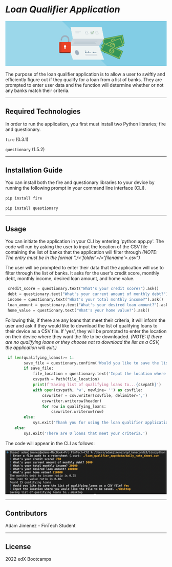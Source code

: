 # *Loan Qualifier Application*

![An image for the header of the Repository](./loan_qualifier_app/images/rc_unsecuredpl_hero.png)

The purpose of the loan qualifier application is to allow a user to swiftly and efficiently figure out if they qualify for a loan from a list of banks. They are prompted to enter user data and the function will determine whether or not any banks match their criteria.

---

## **Required Technologies**

In order to run the application, you first must install two Python libraries; fire and questionary.

`fire` (0.3.1)

`questionary` (1.5.2)

---

## Installation Guide

You can install both the fire and questionary libraries to your device by running the following prompt in your command line interface (CLI).

```pip install fire```

```pip install questionary```

---

## Usage

You can initiate the application in your CLI by entering 'python app.py'. The code will run by asking the user to input the location of the CSV file containing the list of banks that the application will filter through *(NOTE: The entry must be in the format "./<'folder'>/<'filename'>.csv")*

The user will be prompted to enter their data that the application will use to filter through the list of banks. It asks for the user's credit score, monthly debt, monthly income, desired loan amount, and home value. 


```python
 credit_score = questionary.text("What's your credit score?").ask()
 debt = questionary.text("What's your current amount of monthly debt?").ask()
 income = questionary.text("What's your total monthly income?").ask()
 loan_amount = questionary.text("What's your desired loan amount?").ask()
 home_value = questionary.text("What's your home value?").ask()
```


Following this, if there are any loans that meet their criteria, it will inform the user and ask if they would like to download the list of qualifying loans to their device as a CSV file. If 'yes', they will be prompted to enter the location on their device where they want the file to be downloaded. *(NOTE: If there are no qualifying loans or they choose not to download the list as a CSV, the application will exit.)*


```python
 if len(qualifying_loans)>= 1:
        save_file = questionary.confirm('Would you like to save the list of qualifying loans as a CSV file?').ask()
        if save_file:
            file_location = questionary.text('Input the location where you would like the file to be saved.').ask()
            csvpath = Path(file_location)
            print(f'Saving list of qualifying loans to...{csvpath}')
            with open(csvpath, 'w', newline= '') as csvfile:
                csvwriter = csv.writer(csvfile, delimiter=',')
                csvwriter.writerow(header)
                for row in qualifying_loans:
                    csvwriter.writerow(row)
        else:
            sys.exit('Thank you for using the loan qualifier application.')
    else:
        sys.exit('There are 0 loans that meet your criteria.')
```
 

The code will appear in the CLI as follows:


![Image of the CLI output](./loan_qualifier_app/images/screenshot.png)

---

## Contributors

Adam Jimenez - FinTech Student

---

## License

2022 edX Bootcamps
